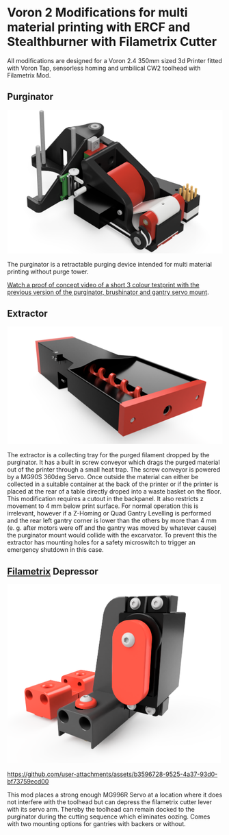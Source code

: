 # Voron 2 Modifications for multi material printing with ERCF and Stealthburner with Filametrix Cutter

All modifications are designed for a Voron 2.4 350mm sized 3d Printer fitted with Voron Tap, sensorless homing and umbilical CW2 toolhead with Filametrix Mod. 


## Purginator

<img src="https://github.com/weuzor/purginator/blob/main/PIX/Purginator.png" width="600">


The purginator is a retractable purging device intended for multi material printing without purge tower.

[Watch a proof of concept video of a short 3 colour testprint with the previous version of the purginator, brushinator and gantry servo mount](https://youtu.be/IaCVgWm7dVc). 


## Extractor

<img src="https://github.com/weuzor/purginator/blob/main/PIX/Excarvator.png" width="600">

The extractor is a collecting tray for the purged filament dropped by the purginator.
It has a built in screw conveyor which drags the purged material out of the printer through a small heat trap.
The screw conveyor is powered by a MG90S 360deg Servo.
Once outside the material can either be collected in a suitable container at the back of the printer or if the printer is placed at the rear of a table directly droped into a waste basket on the floor.
This modification requires a cutout in the backpanel. It also restricts z movement to 4 mm below print surface. 
For normal operation this is irrelevant, however if a Z-Homing or Quad Gantry Levelling is performed and the rear left gantry corner is lower than the others by more than 4 mm (e. g. after motors were off and the gantry was moved by whatever cause) the purginator mount would collide with the excarvator. 
To prevent this the extractor has mounting holes for a safety microswitch to trigger an emergency shutdown in this case.

## [Filametrix](https://github.com/sorted01/Filametrix) Depressor 
<img src="https://github.com/weuzor/purginator/blob/main/PIX/Depressor.png" width="500">

https://github.com/user-attachments/assets/b3596728-9525-4a37-93d0-bf73759ecd00

This mod places a strong enough MG996R Servo at a location where it does not interfere with the toolhead but can depress the filametrix cutter lever with its servo arm.
Thereby the toolhead can remain docked to the purginator during the cutting sequence which eliminates oozing.
Comes with two mounting options for gantries with backers or without.

